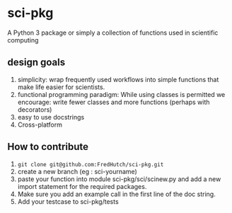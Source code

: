 # sci-pkg

A Python 3 package or simply a collection of functions used in scientific computing 


## design goals

1. simplicity: wrap frequently used workflows into simple functions that make life easier for scientists.  
2. functional programming paradigm: While using classes is permitted we encourage: write fewer classes and more functions (perhaps with decorators) 
3. easy to use docstrings 
4. Cross-platform


## How to contribute

1. `git clone git@github.com:FredHutch/sci-pkg.git`
2. create a new branch (eg : sci-yourname)
3. paste your function into module sci-pkg/sci/scinew.py and add a new import statement for the required packages. 
4. Make sure you add an example call in the first line of the doc string.
5. Add your testcase to sci-pkg/tests


